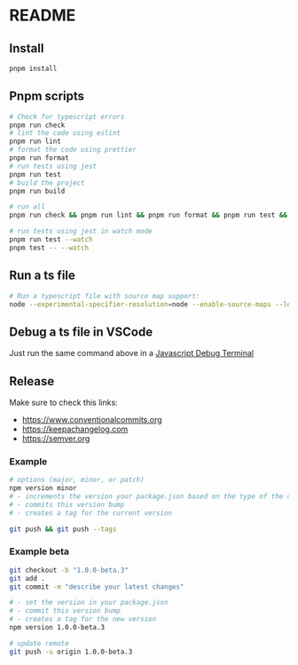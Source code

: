 # README

## Install

```bash
pnpm install
```

## Pnpm scripts

```bash
# Check for typescript errors
pnpm run check
# lint the code using eslint
pnpm run lint
# format the code using prettier
pnpm run format
# run tests using jest
pnpm run test
# build the project
pnpm run build

# run all
pnpm run check && pnpm run lint && pnpm run format && pnpm run test && pnpm run build

# run tests using jest in watch mode
pnpm run test --watch
pnpm test -- --watch
```

## Run a ts file

```bash
# Run a typescript file with source map support:
node --experimental-specifier-resolution=node --enable-source-maps --loader ts-paths-esm-loader <file-path>
```

## Debug a ts file in VSCode

Just run the same command above in a
[Javascript Debug Terminal](https://code.visualstudio.com/docs/nodejs/nodejs-debugging#_javascript-debug-terminal)

## Release

Make sure to check this links:

-   https://www.conventionalcommits.org
-   https://keepachangelog.com
-   https://semver.org

### Example

```bash
# options (major, minor, or patch)
npm version minor
# - increments the version your package.json based on the type of the change
# - commits this version bump
# - creates a tag for the current version

git push && git push --tags
```

### Example beta

```bash
git checkout -b "1.0.0-beta.3"
git add .
git commit -m "describe your latest changes"

# - set the version in your package.json
# - commit this version bump
# - creates a tag for the new version
npm version 1.0.0-beta.3

# update remote
git push -u origin 1.0.0-beta.3
```
